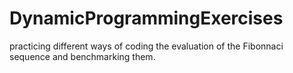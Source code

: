 # DynamicProgrammingExercises
practicing different ways of coding the evaluation of the Fibonnaci sequence and benchmarking them. 
